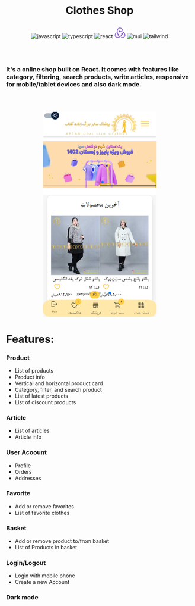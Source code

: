 # <p align="center">Clothes Shop</p>

<p align="center">
<img height="30" alt="javascript" src="https://raw.githubusercontent.com/danielcranney/readme-generator/main/public/icons/skills/javascript-colored.svg">
<img height="30" alt="typescript" src="https://raw.githubusercontent.com/danielcranney/readme-generator/main/public/icons/skills/typescript-colored.svg">
<img height="30" alt="react" src="https://raw.githubusercontent.com/danielcranney/readme-generator/main/public/icons/skills/react-colored.svg">
<img height="30" alt="redux" src="https://raw.githubusercontent.com/github/explore/80688e429a7d4ef2fca1e82350fe8e3517d3494d/topics/redux/redux.png">
<img height="30" alt="mui" src="https://raw.githubusercontent.com/danielcranney/readme-generator/main/public/icons/skills/materialui-colored.svg">
<img height="30" alt="tailwind" src="https://raw.githubusercontent.com/danielcranney/readme-generator/main/public/icons/skills/tailwindcss-colored.svg">
</p>

<br/><br/>

### It's a online shop built on React. It comes with features like category, filtering, search products, write articles, responsive for mobile/tablet devices and also dark mode.

<br/><br/>

<div align='center'>
  <img src='./public/Image/Read me/clothes shop.png' />
</div>

# Features:

### Product
- List of products
- Product info
- Vertical and horizontal product card
- Category, filter, and search product
- List of latest products
- List of discount products

### Article
- List of articles
- Article info

### User Acoount
- Profile
- Orders
- Addresses

### Favorite
- Add or remove favorites
- List of favorite clothes

### Basket
- Add or remove product to/from basket
- List of Products in basket

### Login/Logout
- Login with mobile phone
- Create a new Account

### Dark mode
